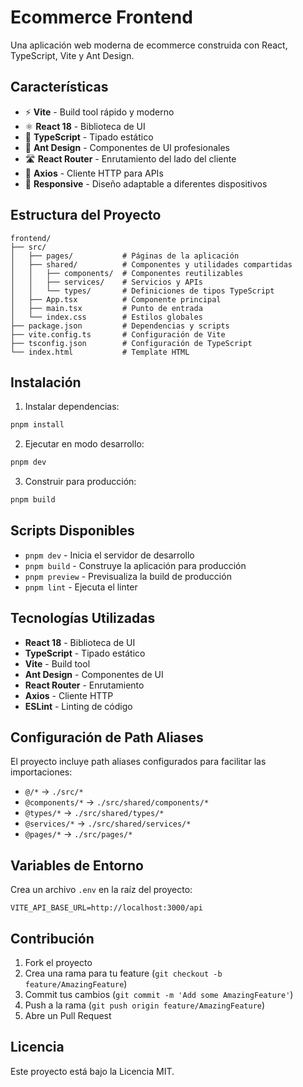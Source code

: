 # Ecommerce Frontend

Una aplicación web moderna de ecommerce construida con React, TypeScript, Vite y Ant Design.

## Características

- ⚡️ **Vite** - Build tool rápido y moderno
- ⚛️ **React 18** - Biblioteca de UI
- 🔷 **TypeScript** - Tipado estático
- 🎨 **Ant Design** - Componentes de UI profesionales
- 🛣️ **React Router** - Enrutamiento del lado del cliente
- 📡 **Axios** - Cliente HTTP para APIs
- 📱 **Responsive** - Diseño adaptable a diferentes dispositivos

## Estructura del Proyecto

```
frontend/
├── src/
│   ├── pages/           # Páginas de la aplicación
│   ├── shared/          # Componentes y utilidades compartidas
│   │   ├── components/  # Componentes reutilizables
│   │   ├── services/    # Servicios y APIs
│   │   └── types/       # Definiciones de tipos TypeScript
│   ├── App.tsx          # Componente principal
│   ├── main.tsx         # Punto de entrada
│   └── index.css        # Estilos globales
├── package.json         # Dependencias y scripts
├── vite.config.ts       # Configuración de Vite
├── tsconfig.json        # Configuración de TypeScript
└── index.html           # Template HTML
```

## Instalación

1. Instalar dependencias:
```bash
pnpm install
```

2. Ejecutar en modo desarrollo:
```bash
pnpm dev
```

3. Construir para producción:
```bash
pnpm build
```

## Scripts Disponibles

- `pnpm dev` - Inicia el servidor de desarrollo
- `pnpm build` - Construye la aplicación para producción
- `pnpm preview` - Previsualiza la build de producción
- `pnpm lint` - Ejecuta el linter

## Tecnologías Utilizadas

- **React 18** - Biblioteca de UI
- **TypeScript** - Tipado estático
- **Vite** - Build tool
- **Ant Design** - Componentes de UI
- **React Router** - Enrutamiento
- **Axios** - Cliente HTTP
- **ESLint** - Linting de código

## Configuración de Path Aliases

El proyecto incluye path aliases configurados para facilitar las importaciones:

- `@/*` → `./src/*`
- `@components/*` → `./src/shared/components/*`
- `@types/*` → `./src/shared/types/*`
- `@services/*` → `./src/shared/services/*`
- `@pages/*` → `./src/pages/*`

## Variables de Entorno

Crea un archivo `.env` en la raíz del proyecto:

```env
VITE_API_BASE_URL=http://localhost:3000/api
```

## Contribución

1. Fork el proyecto
2. Crea una rama para tu feature (`git checkout -b feature/AmazingFeature`)
3. Commit tus cambios (`git commit -m 'Add some AmazingFeature'`)
4. Push a la rama (`git push origin feature/AmazingFeature`)
5. Abre un Pull Request

## Licencia

Este proyecto está bajo la Licencia MIT.
